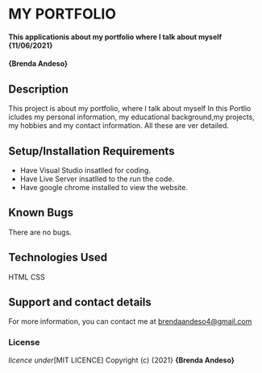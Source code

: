 # MY PORTFOLIO
#### This applicationis about my portfolio where I talk about myself {11/06/2021}
####  **{Brenda Andeso}**
## Description
This project is about my portfolio, where I talk about myself
In this Portlio icludes my personal information, my educational background,my projects, my hobbies and my contact information.
All these are ver detailed.
## Setup/Installation Requirements
* Have Visual Studio insatlled for coding.
* Have Live Server insatlled to the run the code.
* Have google chrome installed to view the website.
## Known Bugs
There are no bugs.
## Technologies Used
HTML
CSS
## Support and contact details
For more information, you can contact me at brendaandeso4@gmail.com
### License
*licence under*[MIT LICENCE]
Copyright (c) {2021} **{Brenda Andeso}**
